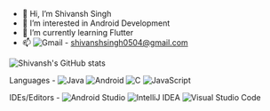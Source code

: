 - 👋 Hi, I’m Shivansh Singh
- 👀 I’m interested in Android Development
- 🌱 I’m currently learning Flutter
- 📫 ![Gmail](https://img.shields.io/badge/Gmail-D14836?style=for-the-badge&logo=gmail&logoColor=white) - shivanshsingh0504@gmail.com
<!-- - 💞️ I’m looking to collaborate on ... -->

![Shivansh's GitHub stats](https://github-readme-stats.vercel.app/api?username=ShivanshSinghFrosty007&show_icons=true&theme=radical)

Languages - ![Java](https://img.shields.io/badge/java-%23ED8B00.svg?style=for-the-badge&logo=java&logoColor=white) ![Android](https://img.shields.io/badge/Android-3DDC84?style=for-the-badge&logo=android&logoColor=white) ![C](https://img.shields.io/badge/c-%2300599C.svg?style=for-the-badge&logo=c&logoColor=white) ![JavaScript](https://img.shields.io/badge/javascript-%23323330.svg?style=for-the-badge&logo=javascript&logoColor=%23F7DF1E)

IDEs/Editors - ![Android Studio](https://img.shields.io/badge/Android%20Studio-3DDC84.svg?style=for-the-badge&logo=android-studio&logoColor=white) ![IntelliJ IDEA](https://img.shields.io/badge/IntelliJIDEA-000000.svg?style=for-the-badge&logo=intellij-idea&logoColor=white) ![Visual Studio Code ](https://img.shields.io/badge/Visual%20Studio%20Code-0078d7.svg?style=for-the-badge&logo=visual-studio-code&logoColor=white)

<!---
ShivanshSinghFrosty007/ShivanshSinghFrosty007 is a ✨ special ✨ repository because its `README.md` (this file) appears on your GitHub profile.
You can click the Preview link to take a look at your changes.
--->
